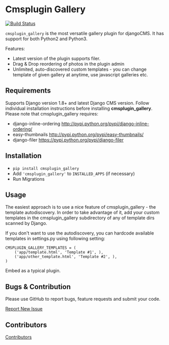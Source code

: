 # Cmsplugin Gallery

[![Build Status](https://travis-ci.org/centralniak/cmsplugin_gallery.svg?branch=master)](https://travis-ci.org/centralniak/cmsplugin_gallery)

`cmsplugin_gallery` is the most versatile gallery plugin for djangoCMS. It has support for both
Python2 and Python3.

Features:

- Latest version of the plugin supports filer.
- Drag & Drop reordering of photos in the plugin admin
- Unlimited, auto-discovered custom templates - you can change template
  of given gallery at anytime, use javascript galleries etc.


## Requirements

Supports Django version 1.8+ and latest Django CMS version.
Follow individual installation instructions before installing **cmsplugin_gallery**.
Please note that cmsplugin_gallery requires:

- django-inline-ordering http://pypi.python.org/pypi/django-inline-ordering/
- easy-thumbnails http://pypi.python.org/pypi/easy-thumbnails/
- django-filer https://pypi.python.org/pypi/django-filer

## Installation

- `pip install cmsplugin_gallery`
- Add `'cmsplugin_gallery'` to `INSTALLED_APPS` (if necessary)
- Run Migrations

## Usage

The easiest approach is to use a nice feature of cmsplugin_gallery -
the template autodiscovery. In order to take advantage of it, add your custom
templates in the cmsplugin_gallery subdirectory of any of template dirs scanned
by Django.

If you don't want to use the autodiscovery, you can hardcode available templates
in settings.py using following setting:

```
CMSPLUGIN_GALLERY_TEMPLATES = (
    ('app/template.html', 'Template #1', ),
    ('app/other_template.html', 'Template #2', ),
)
```
Embed as a typical plugin.

## Bugs & Contribution

Please use GitHub to report bugs, feature requests and submit your code.

[Report New Issue](http://github.com/centralniak/cmsplugin_gallery/issues/new)


## Contributors

[Contributors](https://github.com/centralniak/cmsplugin_gallery/graphs/contributors)
